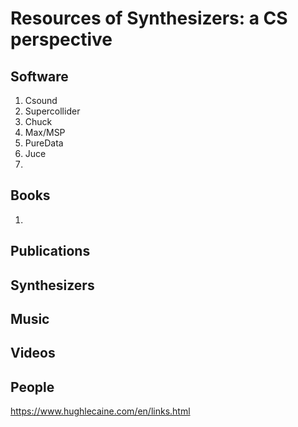 # Resources of Synthesizers: a CS perspective

## Software 

1. Csound 
2. Supercollider
3. Chuck 
4. Max/MSP 
5. PureData 
6. Juce 
7. 


## Books 

1. 

## Publications 

## Synthesizers 

## Music 

## Videos 


## People 

https://www.hughlecaine.com/en/links.html
